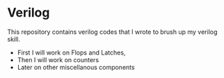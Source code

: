 # Verilog
This repository contains verilog codes that I wrote to brush up my verilog skill.
- First I will work on Flops and Latches,
- Then I will work on counters
- Later on other miscellanous components
